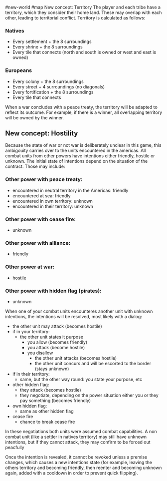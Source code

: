 #new-world #map
New concept: Territory
The player and each tribe have a territory, which they consider their home land. These may overlap with each other, leading to territorial conflict. Territory is calculated as follows:
### Natives
- Every settlement + the 8 surroundings
- Every shrine + the 8 surroundings
- Every tile that connects (north and south is owned or west and east is owned)
### Europeans
- Every colony + the 8 surroundings
- Every street + 4 surroundings (no diagonals)
- Every fortification + the 8 surroundings
- Every tile that connects

When a war concludes with a peace treaty, the territory will be adapted to reflect its outcome. For example, if there is a winner, all overlapping territory will be owned by the winner.

## New concept: Hostility
Because the state of war or not war is deliberately unclear in this game, this ambigouity carries over to the units encountered in the americas. All combat units from other powers have intentions either friendly, hostile or unknown. The initial state of intentions depend on the situation of the contract. Those may include:
### Other power with peace treaty:
- encountered in neutral territory in the Americas: friendly
- encountered at sea: friendly
- encountered in own territory: unknown
- encountered in their territory: unknown
### Other power with cease fire:
- unknown
### Other power with alliance:
- friendly
### Other power at war:
- hostile
### Other power with hidden flag (pirates):
- unknown

When one of your combat units encounteres another unit with unknown intentions, the intentions will be resolved, most likely with a dialog:
- the other unit may attack (becomes hostile)
- if in your territory:
	- the other unit states it purpose
		- you allow (becomes friendly)
		- you attack (become hostile)
		- you disallow
			- the other unit attacks (becomes hostile)
			- the other unit concurs and will be escorted to the border (stays unknown)
- if in their territory:
	- same, but the other way round: you state your purpose, etc
- other hidden flag:
	- they attack (becomes hostile)
	- they negotiate, depending on the power situation either you or they pay something (becomes friendly)
- own hidden flag:
	- same as other hidden flag
- cease fire
	- chance to break cease fire

In these negotiations both units were assumed combat capabilities. A non combat unit (like a settler in natives territory) may still have unknown intentions, but if they cannot attack, they may confirm to be forced out peacfully

Once the intention is revealed, it cannot be revoked unless a premise changes, which causes a new intentions state (for example, leaving the others territory and becoming friendly, then reenter and becoming unknown again, added with a cooldown in order to prevent quick flipping).

